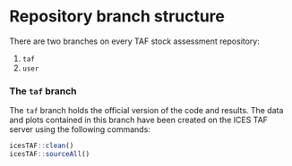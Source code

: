 # Repository branch structure

There are two branches on every TAF stock assessment repository:

1. `taf`
2. `user`

### The `taf` branch

The `taf` branch holds the official version of the code and results.  The data and plots contained in this 
branch have been created on the ICES TAF server using the following commands:

```r
icesTAF::clean()
icesTAF::sourceAll()
```

